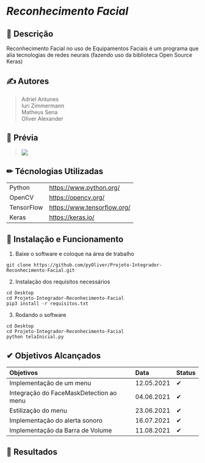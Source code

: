# ***Reconhecimento Facial***

## 📕 Descrição
Reconhecimento Facial no uso de Equipamentos Faciais é um programa que alia tecnologias de redes neurais
(fazendo uso da biblioteca Open Source Keras)


## ✍ Autores
> Adriel Antunes  
> Iuri Zimmermann  
> Matheus Sena  
> Oliver Alexander

## 📖 Prévia
> <img src="https://github.com/pyOliver/Projeto-Integrador-Reconhecimento-Facial/blob/main/Imagens/cap_1.png"/>

## ✏ Técnologias Utilizadas 
|||
| :------- | :--- |
| Python | https://www.python.org/ |
| OpenCV | https://opencv.org/ | 
| TensorFlow | https://www.tensorflow.org/ |  
| Keras | https://keras.io/ |  



## 📝 Instalação e Funcionamento
01. Baixe o software e coloque na área de trabalho
```
git clone https://github.com/pyOliver/Projeto-Integrador-Reconhecimento-Facial.git
```

02. Instalação dos requisitos necessários
```
cd Desktop
cd Projeto-Integrador-Reconhecimento-Facial  
pip3 install -r requisitos.txt  
```

03. Rodando o software  
```
cd Desktop  
cd Projeto-Integrador-Reconhecimento-Facial  
python telaInicial.py  
```

## ✔ Objetivos Alcançados
| Objetivos | Data | Status |
| :------- | :--- | :--- |
| Implementação de um menu | 12.05.2021 | ✔ |
| Integração do FaceMaskDetection ao menu | 04.06.2021 | ✔ |
| Estilização do menu | 23.06.2021 | ✔ |
| Implementação do alerta sonoro | 16.07.2021 | ✔ |
| Implementação da Barra de Volume | 11.08.2021 | ✔ |


## 🔑 Resultados
